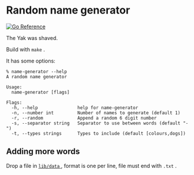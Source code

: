 # Random name generator

[![Go Reference](https://pkg.go.dev/badge/github.com/rk295/name-generator.svg)](https://pkg.go.dev/github.com/rk295/name-generator)

The Yak was shaved. 

Build with `make` . 

It has some options:

```
% name-generator --help
A random name generator

Usage:
  name-generator [flags]

Flags:
  -h, --help               help for name-generator
  -n, --number int         Number of names to generate (default 1)
  -r, --random             Append a random 6 digit number
  -s, --separator string   Separator to use between words (default "-")
  -t, --types strings      Types to include (default [colours,dogs])
```

## Adding more words

Drop a file in [ `lib/data` ](lib/data) , format is one per line, file must end with `.txt` .
